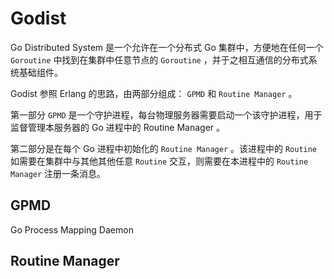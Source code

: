 # Godist

Go Distributed System 是一个允许在一个分布式 Go 集群中，方便地在任何一个 `Goroutine` 中找到在集群中任意节点的 `Goroutine` ，并于之相互通信的分布式系统基础组件。

Godist 参照 Erlang 的思路，由两部分组成： `GPMD` 和 `Routine Manager` 。

第一部分 `GPMD` 是一个守护进程，每台物理服务器需要启动一个该守护进程，用于监督管理本服务器的 Go 进程中的 Routine Manager 。

第二部分是在每个 Go 进程中初始化的 `Routine Manager` 。该进程中的 `Routine` 如需要在集群中与其他其他任意 `Routine` 交互，则需要在本进程中的 `Routine Manager` 注册一条消息。

## GPMD

Go Process Mapping Daemon

## Routine Manager
